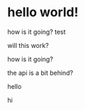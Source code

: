 # hello world!

how is it going? test

will this work?

how is it going?

the api is a bit behind?

hello

hi